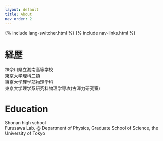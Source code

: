```yaml
---
layout: default
title: About
nav_order: 2
---
```

{% include lang-switcher.html %}
{% include nav-links.html %}

<div class="lang-jp">
<h1>経歴</h1>
神奈川県立湘南高等学校<br>
東京大学理科二類<br>
東京大学理学部物理学科<br>
東京大学理学系研究科物理学専攻(古澤力研究室)
</div>

<div class="lang-en">
  <h1>Education</h1>
Shonan high school<br>
Furusawa Lab. @ Department of Physics, Graduate School of Science, the University of Tokyo
</div>
